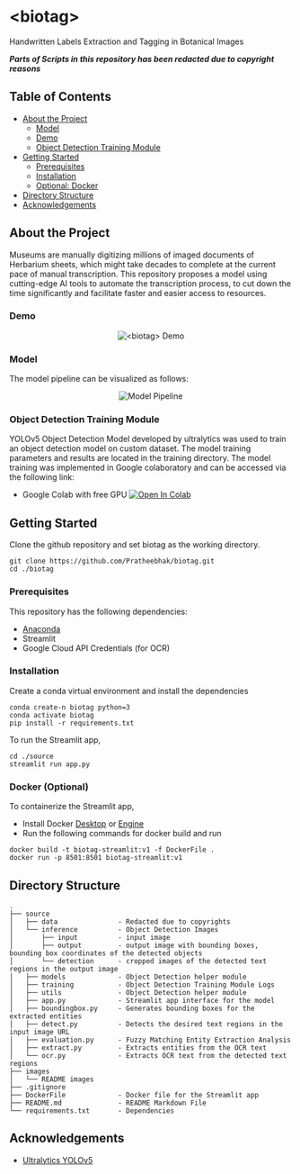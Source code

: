 # \<biotag\>
Handwritten Labels Extraction and Tagging in Botanical Images

***Parts of Scripts in this repository has been redacted due to copyright reasons***

## Table of Contents

* [About the Project](#about-the-project)
  * [Model](#model)
  * [Demo](#demo)
  * [Object Detection Training Module](#object-detection-training-module)
* [Getting Started](#getting-started)
  * [Prerequisites](#prerequisites)
  * [Installation](#installation)
  * [Optional: Docker](#docker-optional)
* [Directory Structure](#directory-structure)
* [Acknowledgements](#acknowledgements)
  

## About the Project

Museums are manually digitizing millions of imaged documents of Herbarium sheets, which might take decades to complete at the current pace of manual transcription. This repository proposes a model using cutting-edge AI tools to automate the transcription process, to cut down the time significantly and facilitate faster and easier access to resources. 

### Demo
<p align="center">
  <img src="https://github.com/Pratheebhak/biotag/blob/master/images/finaldemo.gif" alt="<biotag> Demo"/>
</p>

### Model
The model pipeline can be visualized as follows:
<p align="center">
  <img src="https://github.com/Pratheebhak/biotag/blob/master/images/Model.PNG" alt="Model Pipeline"/>
</p>

### Object Detection Training Module

YOLOv5 Object Detection Model developed by ultralytics was used to train an object detection model on custom dataset. The model training parameters and results are located in the training directory. The model training was implemented in Google colaboratory and can be accessed via the following link:
* Google Colab with free GPU
[![Open In Colab](https://colab.research.google.com/assets/colab-badge.svg)](https://colab.research.google.com/github/Pratheebhak/biotag/blob/master/source/training/YOLOv5_Training_Module.ipynb)

## Getting Started

Clone the github repository and set biotag as the working directory.
```
git clone https://github.com/Pratheebhak/biotag.git   
cd ./biotag
```

### Prerequisites
This repository has the following dependencies:
* [Anaconda](https://docs.anaconda.com/anaconda/install/)
* Streamlit
* Google Cloud API Credentials (for OCR)

### Installation

Create a conda virtual environment and install the dependencies
```
conda create-n biotag python=3   
conda activate biotag   
pip install -r requirements.txt   
```
To run the Streamlit app,
```
cd ./source
streamlit run app.py
```

### Docker (Optional)
To containerize the Streamlit app,
* Install Docker [Desktop](https://www.docker.com/products/docker-desktop) or [Engine](https://docs.docker.com/engine/)
* Run the following commands for docker build and run
```
docker build -t biotag-streamlit:v1 -f DockerFile .
docker run -p 8501:8501 biotag-streamlit:v1
```
## Directory Structure

```
.
├── source
│   ├── data               - Redacted due to copyrights
│   └── inference          - Object Detection Images         
│       ├── input          - input image       
│       ├── output         - output image with bounding boxes, bounding box coordinates of the detected objects
│       └── detection      - cropped images of the detected text regions in the output image
│   ├── models             - Object Detection helper module
│   ├── training           - Object Detection Training Module Logs
│   ├── utils              - Object Detection helper module
│   ├── app.py             - Streamlit app interface for the model
│   ├── boundingbox.py     - Generates bounding boxes for the extracted entities
│   ├── detect.py          - Detects the desired text regions in the input image URL
│   ├── evaluation.py      - Fuzzy Matching Entity Extraction Analysis
│   ├── extract.py         - Extracts entities from the OCR text
│   └── ocr.py             - Extracts OCR text from the detected text regions
├── images
│   └── README images
├── .gitignore
├── DockerFile             - Docker file for the Streamlit app
├── README.md              - README Markdown File
└── requirements.txt       - Dependencies

```

## Acknowledgements
* [Ultralytics YOLOv5](https://github.com/ultralytics/yolov5)





